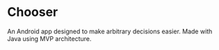 # Chooser
An Android app designed to make arbitrary decisions easier. Made with Java using MVP architecture.
